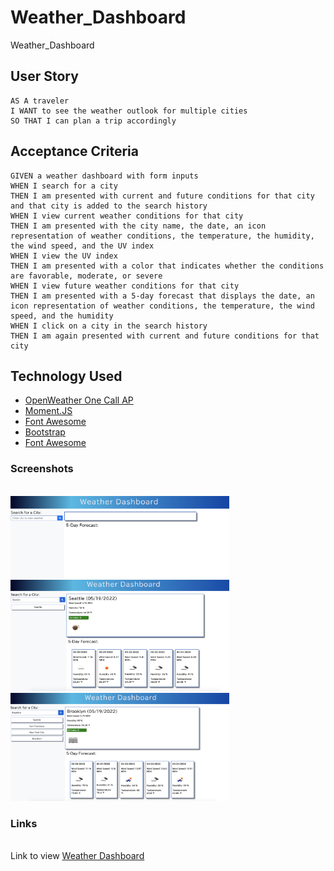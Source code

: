# Weather_Dashboard
Weather_Dashboard

## User Story

```
AS A traveler
I WANT to see the weather outlook for multiple cities
SO THAT I can plan a trip accordingly
```

## Acceptance Criteria

```
GIVEN a weather dashboard with form inputs
WHEN I search for a city
THEN I am presented with current and future conditions for that city and that city is added to the search history
WHEN I view current weather conditions for that city
THEN I am presented with the city name, the date, an icon representation of weather conditions, the temperature, the humidity, the wind speed, and the UV index
WHEN I view the UV index
THEN I am presented with a color that indicates whether the conditions are favorable, moderate, or severe
WHEN I view future weather conditions for that city
THEN I am presented with a 5-day forecast that displays the date, an icon representation of weather conditions, the temperature, the wind speed, and the humidity
WHEN I click on a city in the search history
THEN I am again presented with current and future conditions for that city
```

## Technology Used
<ul>
<li><a href="https://openweathermap.org/api/one-call-api"> OpenWeather One Call AP</a></li>
<li><a href="https://momentjs.com/">Moment.JS</a></li>
<li><a href="https://fontawesome.com/">Font Awesome</a></li>
<li><a href="https://getbootstrap.com/docs/5.1/getting-started/introduction/">Bootstrap</a></li>
<li><a href="https://fontawesome.com/">Font Awesome</a></li>

</ul>


### Screenshots

<br><img src="./Assets/images/screen1.png" alt="screenshot of starting page" width="350"/>
<br><img src="./Assets/images/screen2.png" alt="screenshot of starting page" width="350"/>
<br><img src="./Assets/images/screen3.png" alt="screenshot of starting page" width="350"/>

### Links

<br>Link to view <a href="https://lemming97.github.io/Weather_Dashboard/">Weather Dashboard</a>

